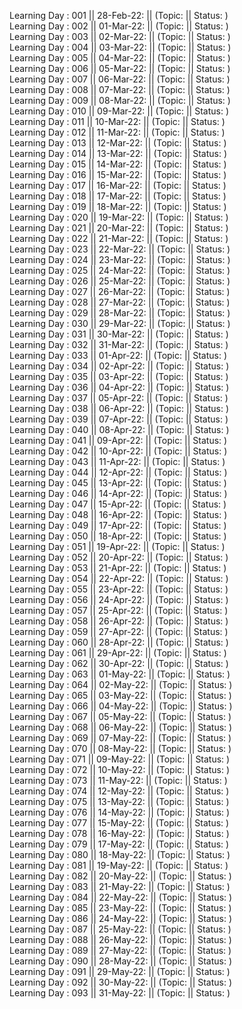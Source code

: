 Learning Day : 001 || 28-Feb-22: || (Topic:  || Status: )  
Learning Day : 002 || 01-Mar-22: || (Topic:  || Status: )  
Learning Day : 003 || 02-Mar-22: || (Topic:  || Status: )  
Learning Day : 004 || 03-Mar-22: || (Topic:  || Status: )  
Learning Day : 005 || 04-Mar-22: || (Topic:  || Status: )  
Learning Day : 006 || 05-Mar-22: || (Topic:  || Status: )  
Learning Day : 007 || 06-Mar-22: || (Topic:  || Status: )  
Learning Day : 008 || 07-Mar-22: || (Topic:  || Status: )  
Learning Day : 009 || 08-Mar-22: || (Topic:  || Status: )  
Learning Day : 010 || 09-Mar-22: || (Topic:  || Status: )  
Learning Day : 011 || 10-Mar-22: || (Topic:  || Status: )  
Learning Day : 012 || 11-Mar-22: || (Topic:  || Status: )  
Learning Day : 013 || 12-Mar-22: || (Topic:  || Status: )  
Learning Day : 014 || 13-Mar-22: || (Topic:  || Status: )  
Learning Day : 015 || 14-Mar-22: || (Topic:  || Status: )  
Learning Day : 016 || 15-Mar-22: || (Topic:  || Status: )  
Learning Day : 017 || 16-Mar-22: || (Topic:  || Status: )  
Learning Day : 018 || 17-Mar-22: || (Topic:  || Status: )  
Learning Day : 019 || 18-Mar-22: || (Topic:  || Status: )  
Learning Day : 020 || 19-Mar-22: || (Topic:  || Status: )  
Learning Day : 021 || 20-Mar-22: || (Topic:  || Status: )  
Learning Day : 022 || 21-Mar-22: || (Topic:  || Status: )  
Learning Day : 023 || 22-Mar-22: || (Topic:  || Status: )  
Learning Day : 024 || 23-Mar-22: || (Topic:  || Status: )  
Learning Day : 025 || 24-Mar-22: || (Topic:  || Status: )  
Learning Day : 026 || 25-Mar-22: || (Topic:  || Status: )  
Learning Day : 027 || 26-Mar-22: || (Topic:  || Status: )  
Learning Day : 028 || 27-Mar-22: || (Topic:  || Status: )  
Learning Day : 029 || 28-Mar-22: || (Topic:  || Status: )  
Learning Day : 030 || 29-Mar-22: || (Topic:  || Status: )  
Learning Day : 031 || 30-Mar-22: || (Topic:  || Status: )  
Learning Day : 032 || 31-Mar-22: || (Topic:  || Status: )  
Learning Day : 033 || 01-Apr-22: || (Topic:  || Status: )  
Learning Day : 034 || 02-Apr-22: || (Topic:  || Status: )  
Learning Day : 035 || 03-Apr-22: || (Topic:  || Status: )  
Learning Day : 036 || 04-Apr-22: || (Topic:  || Status: )  
Learning Day : 037 || 05-Apr-22: || (Topic:  || Status: )  
Learning Day : 038 || 06-Apr-22: || (Topic:  || Status: )  
Learning Day : 039 || 07-Apr-22: || (Topic:  || Status: )  
Learning Day : 040 || 08-Apr-22: || (Topic:  || Status: )  
Learning Day : 041 || 09-Apr-22: || (Topic:  || Status: )  
Learning Day : 042 || 10-Apr-22: || (Topic:  || Status: )  
Learning Day : 043 || 11-Apr-22: || (Topic:  || Status: )  
Learning Day : 044 || 12-Apr-22: || (Topic:  || Status: )  
Learning Day : 045 || 13-Apr-22: || (Topic:  || Status: )  
Learning Day : 046 || 14-Apr-22: || (Topic:  || Status: )  
Learning Day : 047 || 15-Apr-22: || (Topic:  || Status: )  
Learning Day : 048 || 16-Apr-22: || (Topic:  || Status: )  
Learning Day : 049 || 17-Apr-22: || (Topic:  || Status: )  
Learning Day : 050 || 18-Apr-22: || (Topic:  || Status: )  
Learning Day : 051 || 19-Apr-22: || (Topic:  || Status: )  
Learning Day : 052 || 20-Apr-22: || (Topic:  || Status: )  
Learning Day : 053 || 21-Apr-22: || (Topic:  || Status: )  
Learning Day : 054 || 22-Apr-22: || (Topic:  || Status: )  
Learning Day : 055 || 23-Apr-22: || (Topic:  || Status: )  
Learning Day : 056 || 24-Apr-22: || (Topic:  || Status: )  
Learning Day : 057 || 25-Apr-22: || (Topic:  || Status: )  
Learning Day : 058 || 26-Apr-22: || (Topic:  || Status: )  
Learning Day : 059 || 27-Apr-22: || (Topic:  || Status: )  
Learning Day : 060 || 28-Apr-22: || (Topic:  || Status: )  
Learning Day : 061 || 29-Apr-22: || (Topic:  || Status: )  
Learning Day : 062 || 30-Apr-22: || (Topic:  || Status: )  
Learning Day : 063 || 01-May-22: || (Topic:  || Status: )  
Learning Day : 064 || 02-May-22: || (Topic:  || Status: )  
Learning Day : 065 || 03-May-22: || (Topic:  || Status: )  
Learning Day : 066 || 04-May-22: || (Topic:  || Status: )  
Learning Day : 067 || 05-May-22: || (Topic:  || Status: )  
Learning Day : 068 || 06-May-22: || (Topic:  || Status: )  
Learning Day : 069 || 07-May-22: || (Topic:  || Status: )  
Learning Day : 070 || 08-May-22: || (Topic:  || Status: )  
Learning Day : 071 || 09-May-22: || (Topic:  || Status: )  
Learning Day : 072 || 10-May-22: || (Topic:  || Status: )  
Learning Day : 073 || 11-May-22: || (Topic:  || Status: )  
Learning Day : 074 || 12-May-22: || (Topic:  || Status: )  
Learning Day : 075 || 13-May-22: || (Topic:  || Status: )  
Learning Day : 076 || 14-May-22: || (Topic:  || Status: )  
Learning Day : 077 || 15-May-22: || (Topic:  || Status: )  
Learning Day : 078 || 16-May-22: || (Topic:  || Status: )  
Learning Day : 079 || 17-May-22: || (Topic:  || Status: )  
Learning Day : 080 || 18-May-22: || (Topic:  || Status: )  
Learning Day : 081 || 19-May-22: || (Topic:  || Status: )  
Learning Day : 082 || 20-May-22: || (Topic:  || Status: )  
Learning Day : 083 || 21-May-22: || (Topic:  || Status: )  
Learning Day : 084 || 22-May-22: || (Topic:  || Status: )  
Learning Day : 085 || 23-May-22: || (Topic:  || Status: )  
Learning Day : 086 || 24-May-22: || (Topic:  || Status: )  
Learning Day : 087 || 25-May-22: || (Topic:  || Status: )  
Learning Day : 088 || 26-May-22: || (Topic:  || Status: )  
Learning Day : 089 || 27-May-22: || (Topic:  || Status: )  
Learning Day : 090 || 28-May-22: || (Topic:  || Status: )  
Learning Day : 091 || 29-May-22: || (Topic:  || Status: )  
Learning Day : 092 || 30-May-22: || (Topic:  || Status: )  
Learning Day : 093 || 31-May-22: || (Topic:  || Status: )  